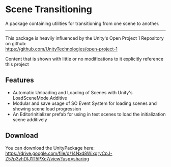# Scene Transitioning

A package containing utilities for transitioning from one scene to another.

--------------------

This package is heavily influenced by the Unity's Open Project 1 Repository on github:  
https://github.com/UnityTechnologies/open-project-1

Content that is shown with little or no modifications to it explicitly reference this project

## Features

- Automatic Unloading and Loading of Scenes with Unity's LoadSceneMode.Additive
- Modular and save usage of SO Event System for loading scenes and showing scene load progression
- An EditorInitializer prefab for using in test scenes to load the initialization scene additively 

## Download

You can download the UnityPackage here: https://drive.google.com/file/d/14Nxd8WixgryCpJ-Z57p3yhDfJ1T5PXc7/view?usp=sharing
